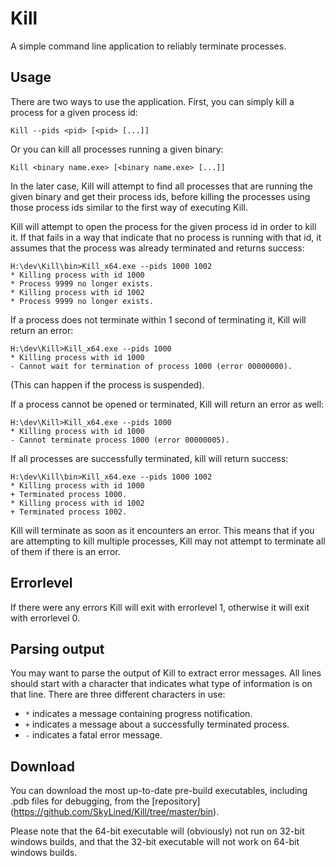 Kill
==================

A simple command line application to reliably terminate processes.

Usage
-----
There are two ways to use the application. First, you can simply kill a process
for a given process id:

    Kill --pids <pid> [<pid> [...]]

Or you can kill all processes running a given binary:

    Kill <binary name.exe> [<binary name.exe> [...]]

In the later case, Kill will attempt to find all processes that are running the
given binary and get their process ids, before killing the processes using those
process ids similar to the first way of executing Kill.

Kill will attempt to open the process for the given process id in order to kill
it. If that fails in a way that indicate that no process is running with that
id, it assumes that the process was already terminated and returns success:

    H:\dev\Kill\bin>Kill_x64.exe --pids 1000 1002
    * Killing process with id 1000
    * Process 9999 no longer exists.
    * Killing process with id 1002
    * Process 9999 no longer exists.

If a process does not terminate within 1 second of terminating it, Kill will
return an error:

    H:\dev\Kill>Kill_x64.exe --pids 1000
    * Killing process with id 1000
    - Cannot wait for termination of process 1000 (error 00000000).

(This can happen if the process is suspended).

If a process cannot be opened or terminated, Kill will return an error as well:

    H:\dev\Kill>Kill_x64.exe --pids 1000
    * Killing process with id 1000
    - Cannot terminate process 1000 (error 00000005).

If all processes are successfully terminated, kill will return success:

    H:\dev\Kill\bin>Kill_x64.exe --pids 1000 1002
    * Killing process with id 1000
    + Terminated process 1000.
    * Killing process with id 1002
    + Terminated process 1002.

Kill will terminate as soon as it encounters an error. This means that if you
are attempting to kill multiple processes, Kill may not attempt to terminate all
of them if there is an error.

Errorlevel
----------
If there were any errors Kill will exit with errorlevel 1, otherwise it will
exit with errorlevel 0.

Parsing output
--------------
You may want to parse the output of Kill to extract error messages. All lines
should start with a character that indicates what type of information is on that
line. There are three different characters in use:
* `*` indicates a message containing progress notification.
* `+` indicates a message about a successfully terminated process.
* `-` indicates a fatal error message. 

Download
--------
You can download the most up-to-date pre-build executables, including
.pdb files for debugging, from the [repository]
(https://github.com/SkyLined/Kill/tree/master/bin).

Please note that the 64-bit executable will (obviously) not run on 32-bit
windows builds, and that the 32-bit executable will not work on 64-bit windows
builds.
